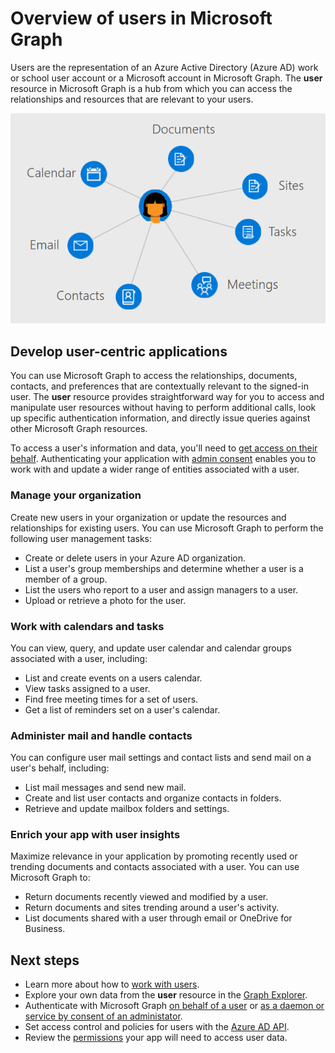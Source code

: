 # Overview of users in Microsoft Graph

Users are the representation of an Azure Active Directory (Azure AD) work or school user account or a Microsoft account in Microsoft Graph. The **user** resource in Microsoft Graph is a hub from which you can access the relationships and resources that are relevant to your users.

![Diagram showing a user connected to calendar, email, contacts, meetings, tasks, sites, and documents](images/users.png)

## Develop user-centric applications

You can use Microsoft Graph to access the relationships, documents, contacts, and preferences that are contextually relevant to the signed-in user. The **user** resource provides straightforward way for you to access and manipulate user resources without having to perform additional calls, look up specific authentication information, and directly issue queries against other Microsoft Graph resources.

To access a user's information and data, you'll need to [get access on their behalf](https://developer.microsoft.com/graph/docs/concepts/auth_v2_user). Authenticating your application with [admin consent](https://developer.microsoft.com/en-us/graph/docs/concepts/permissions_reference) enables you to work with and update a wider range of entities associated with a user.

### Manage your organization

Create new users in your organization or update the resources and relationships for existing users. You can use Microsoft Graph to perform the following user management tasks: 

- Create or delete users in your Azure AD organization.
- List a user's group memberships and determine whether a user is a member of a group.
- List the users who report to a user and assign managers to a user.
- Upload or retrieve a photo for the user.

### Work with calendars and tasks

You can view, query, and update user calendar and calendar groups associated with a user, including:

- List and create events on a users calendar.
- View tasks assigned to a user.
- Find free meeting times for a set of users.
- Get a list of reminders set on a user's calendar.

### Administer mail and handle contacts

You can configure user mail settings and contact lists and send mail on a user's behalf, including:

- List mail messages and send new mail.
- Create and list user contacts and organize contacts in folders.
- Retrieve and update mailbox folders and settings.

### Enrich your app with user insights

Maximize relevance in your application by promoting recently used or trending documents and contacts associated with a user. You can use Microsoft Graph to:

- Return documents recently viewed and modified by a user.
- Return documents and sites trending around a user's activity.
- List documents shared with a user through email or OneDrive for Business.

## Next steps

- Learn more about how to [work with users](../api-reference/v1.0/resources/users.md).
- Explore your own data from the **user** resource in the [Graph Explorer](https://developer.microsoft.com/graph/graph-explorer).
- Authenticate with Microsoft Graph [on behalf of a user](auth_v2_user.md) or [as a daemon or service by consent of an administator](hauth_v2_service.md).
- Set access control and policies for users with the [Azure AD API](../api-reference/v1.0/resources/azure_ad_overview).
- Review the [permissions](permissions_reference.md) your app will need to access user data. 
<!-- This isn't really a next step; let's remove to keep the list of links concise.>
- Stay up to date with the Microsoft Graph [changelog](https://developer.microsoft.com/graph/docs/concepts/changelog).
-->
